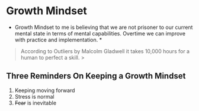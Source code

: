 # Growth Mindset

* Growth Mindset to me is believing that we are not prisoner to our current mental state in terms of mental capabilities. Overtime we can improve with practice and implementation. * 

> According to Outliers by Malcolm Gladwell it takes 10,000 hours for a human to perfect a skill. >

## Three Reminders On Keeping a Growth Mindset 

1. Keeping moving forward
2. Stress is normal 
3. ~~Fear~~ is inevitable
